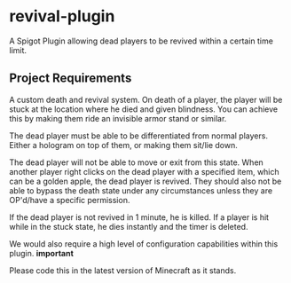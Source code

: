 # revival-plugin
A Spigot Plugin allowing dead players to be revived within a certain time limit.

## Project Requirements
A custom death and revival system. On death of a player, the player will be stuck at the location where he died and given blindness. You can achieve this by making them ride an invisible armor stand or similar. 

The dead player must be able to be differentiated from normal players. Either a hologram on top of them, or making them sit/lie down.

The dead player will not be able to move or exit from this state. When another player right clicks on the dead player with a specified item, which can be a golden apple, the dead player is revived. They should also not be able to bypass the death state under any circumstances unless they are OP'd/have a specific permission. 

If the dead player is not revived in 1 minute, he is killed. If a player is hit while in the stuck state, he dies instantly and the timer is deleted.

We would also require a high level of configuration capabilities within this plugin. **important**

Please code this in the latest version of Minecraft as it stands.
